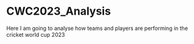 # CWC2023_Analysis
Here I am going to analyse how teams and players are performing in the cricket world cup 2023
